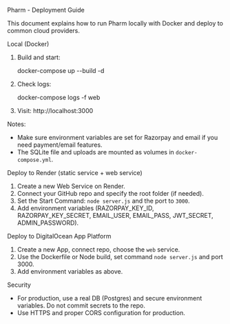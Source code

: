 Pharm - Deployment Guide

This document explains how to run Pharm locally with Docker and deploy to common cloud providers.

Local (Docker)

1. Build and start:

   docker-compose up --build -d

2. Check logs:

   docker-compose logs -f web

3. Visit: http://localhost:3000

Notes:
- Make sure environment variables are set for Razorpay and email if you need payment/email features.
- The SQLite file and uploads are mounted as volumes in `docker-compose.yml`.

Deploy to Render (static service + web service)

1. Create a new Web Service on Render.
2. Connect your GitHub repo and specify the root folder (if needed).
3. Set the Start Command: `node server.js` and the port to `3000`.
4. Add environment variables (RAZORPAY_KEY_ID, RAZORPAY_KEY_SECRET, EMAIL_USER, EMAIL_PASS, JWT_SECRET, ADMIN_PASSWORD).

Deploy to DigitalOcean App Platform

1. Create a new App, connect repo, choose the `web` service.
2. Use the Dockerfile or Node build, set command `node server.js` and port 3000.
3. Add environment variables as above.

Security

- For production, use a real DB (Postgres) and secure environment variables. Do not commit secrets to the repo.
- Use HTTPS and proper CORS configuration for production.
